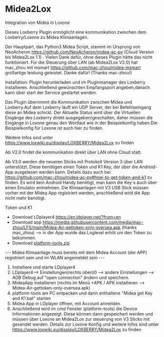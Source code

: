# Midea2Lox
Integration von Midea in Loxone

Dieses Loxberry Plugin ermöglicht eine kommunikation zwischen dem Loxberry/Loxone zu Midea Klimaanlagen.

Der Hauptpart, das Python3 Midea Script, stammt im Ursprung von NeoAcheron https://github.com/NeoAcheron/midea-ac-py (Cloud Version bis Midea2Lox 1.1) . Vielen Dank dafür, ohne dieses Plugin hätte das nicht funktioniert.
Für die Steuerung über LAN (ab Midea2Lox V2.0) hat mac_zhou mit msmart https://github.com/mac-zhou/midea-msmart großartige leistung geleistet. Danke dafür! (Thanks mac-zhou!)

Installation:
Plugin herunterladen und im Pluginmanager des Loxberry installieren.
Anschließend gewünschten Empfangsport angeben,danach kann über start der Service gestartet werden.

Das Plugin übernimmt die Kommunikation zwischen Midea und Loxberry.Auf dem Loxberry läuft ein UDP Server, der bei Befehlseingang diese an Midea schickt. Der Aktuelle Status wird über die Virtuellen Eingänge des Loxberry direkt ausgegeben/geschalten,
daher müssen die Eingänge in Loxone genau den Wortlaut wie in der Beispielkonfig haben.Die Beispielkonfig für Loxone ist auch hier zu finden.

Weitere Infos sind unter https://www.loxwiki.eu/display/LOXBERRY/Midea2Lox zu finden

Ab V2.0 findet die kommunikation direkt über LAN ohne Cloud statt. 

Ab V3.0 werden die neueren Sticks mit Protokoll Version 3 über LAN unterstützt.
Diese benötigen einen Token und K1 Key, der über die Android-App ausgelesen werden kann. Details dazu auch bei https://github.com/mac-zhou/midea-ac-py#how-to-get-token-and-k1 zu finden.
Es wird kein Android Handy benötigt, man kann die Key´s auch über einen Emulator entnehmen. Die Klimaanlagen mit V3 USB Stick müssen vorher mit der Midea App registriert werden, anschließend wird die App nicht mehr benötigt.

Token und K1
- Download LDplayer4 https://en.ldplayer.net/?from=en
- Download app https://media.githubusercontent.com/media/mac-zhou/LFS/main/Midea-Air-gettoken-only-oversea.apk (thanks mac_zhou) --> in der App wurde das Loglevel erhöt um den Token zu bekommen.
- Download [platform-tools.zip](https://github.com/seppe912/Midea2Lox/files/6986140/platform-tools.zip)

--- Midea Klimaanlage muss bereits mit dem Midea Account (der APP) registriert sein und im WLAN angemeldet sein ---
1. Installiere und starte LDplayer4
2. LDplayer4--> Einstellungen(rechts oben)0 --> andere Einstellungen --> ADB Debug auf "open connection" ändern und speichern.
3. MideaApp installieren (rechts im Menü +APK / APK installieren --> Midea-Air-gettoken-only-oversea.apk)
4. platform-tools am PC entpacken und darin enthaltene "Midea get Key and K1.bat" starten
5. Midea App in LDplayer öffnen, mit Account anmelden.
6. Anschließend wird im cmd Fenster (platform-tools) die Device Informationen angezeigt. Diese können dann gespeichert werden und müssen über Loxone an Midea2Lox zur steuerung von V3 Sticks mit gesendet werden.
Details zur Loxone Konfig und weitere Infos sind unter https://www.loxwiki.eu/display/LOXBERRY/Midea2Lox zu finden
